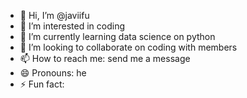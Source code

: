 - 👋 Hi, I’m @javiifu
- 👀 I’m interested in coding  
- 🌱 I’m currently learning data science on python
- 💞️ I’m looking to collaborate on coding with members
- 📫 How to reach me: send me a message
- 😄 Pronouns: he
- ⚡ Fun fact: 

<!---
javiifu/javiifu is a ✨ special ✨ repository because its `README.md` (this file) appears on your GitHub profile.
You can click the Preview link to take a look at your changes.
--->
